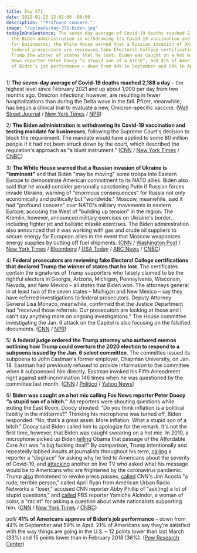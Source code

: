 ```yaml
---
title: Day 371
date: 2022-01-25 15:01:00 -08:00
description: '"Profound concern."'
image: "/uploads/day-371-biden.jpg"
todayInOneSentence: The seven-day average of Covid-19 deaths reached 2,188 a day;
  the Biden administration is withdrawing its Covid-19 vaccination and testing mandate
  for businesses; the White House warned that a Russian invasion of Ukraine is "imminent";
  federal prosecutors are reviewing fake Electoral College certifications that declared
  Trump the winner of states that he lost; Biden was caught on a hot mic calling Fox
  News reporter Peter Doocy “a stupid son of a bitch”; and 41% of Americans approve
  of Biden’s job performance – down from 44% in September and 59% in April.
---
```


1/ **The seven-day average of Covid-19 deaths reached 2,188 a day** – the highest level since February 2021 and up about 1,000 per day from two months ago. Omicron infections, however, are resulting in fewer hospitalizations than during the Delta wave in the fall. Pfizer, meanwhile, has begun a clinical trial to evaluate a new, Omicron-specific vaccine. ([Wall Street Journal](https://www.wsj.com/articles/covid-19-deaths-top-2-100-a-day-highest-in-nearly-a-year-11643135898) / [New York Times](https://www.nytimes.com/live/2022/01/25/world/omicron-covid-vaccine-tests/omicron-infections-lead-to-fewer-hospitalizations-than-delta-a-cdc-report-finds) / [NPR](https://www.npr.org/2022/01/25/1075519101/omicron-vaccine-covid-19-pfizer-biontech))

2/ **The Biden administration is withdrawing its Covid-19 vaccination and testing mandate for businesses**, following the Supreme Court's decision to block the requirement. The mandate would have applied to some 80 million people if it had not been struck down by the court, which described the regulation's approach as “a blunt instrument.” ([CNN](https://www.cnn.com/2022/01/25/politics/vaccine-mandate-osha-withdrawn/index.html) / [New York Times](https://www.nytimes.com/2022/01/25/business/osha-vaccine-mandate.html) / [CNBC](https://www.cnbc.com/2022/01/25/covid-vaccine-mandate-osha-withdraws-rule-for-businesses-after-losing-supreme-court-case.html))

3/ **The White House warned that a Russian invasion of Ukraine is "imminent"** and that Biden "may be moving" some troops into Eastern Europe to demonstrate American commitment to its NATO allies. Biden also said that he would consider personally sanctioning Putin if Russian forces invade Ukraine, warning of "enormous consequences" for Russia not only economically and politically but "worldwide." Moscow, meanwhile, said it had "profound concern" over NATO's military movements in eastern Europe, accusing the West of “building up tension” in the region. The Kremlin, however, announced military exercises on Ukraine's border, including fighter jet and ballistic missile exercises. The Biden administration also announced that it was working with gas and crude oil suppliers to secure energy for European allies in the event that Moscow weaponizes energy supplies by cutting off fuel shipments. ([CNN](https://www.cnn.com/2022/01/25/politics/white-house-ukraine-russia/index.html) / [Washington Post](https://www.washingtonpost.com/world/2022/01/25/ukraine-russia-nato-biden/) / [New York Times](https://www.nytimes.com/live/2022/01/25/world/ukraine-russia-us#russia-announces-a-flurry-of-military-drills-and-blames-the-us-for-escalation) / [Bloomberg](https://www.bloomberg.com/news/articles/2022-01-25/diplomatic-push-continues-after-biden-eu-call-ukraine-update?sref=MIBMEEoj) / [USA Today](https://www.usatoday.com/story/news/politics/2022/01/25/us-russia-nato-mobilize-amid-ukraine-crisis-live-updates/9208963002/) / [ABC News](https://abcnews.go.com/Politics/biden-warns-personally-sanction-putin-russia-invades-ukraine/story?id=82466727) / [CNBC](https://www.cnbc.com/2022/01/25/white-house-seeks-energy-security-plan-for-europe-amid-russia-ukraine-crisis.html))

4/ **Federal prosecutors are reviewing fake Electoral College certifications that declared Trump the winner of states that he lost**. The certificates contain the signatures of Trump supporters who falsely claimed to be the rightful electors in Georgia, Arizona, Michigan, Pennsylvania, Wisconsin, Nevada, and New Mexico – all states that Biden won. The attorneys general in at least two of the seven states – Michigan and New Mexico – say they have referred investigations to federal prosecutors. Deputy Attorney General Lisa Monaco, meanwhile, confirmed that the Justice Department had "received those referrals. Our prosecutors are looking at those and I can't say anything more on ongoing investigations." The House committee investigating the Jan. 6 attack on the Capitol is also focusing on the falsified documents. ([CNN](https://www.cnn.com/2022/01/25/politics/fake-trump-electoral-certificates-justice-department/index.html) / [NPR](https://www.npr.org/2022/01/25/1075304670/prosecutors-in-multiple-states-are-investigating-false-electoral-college-submiss))

5/ **A federal judge ordered the Trump attorney who authored memos outlining how Trump could overturn the 2020 election to respond to a subpoena issued by the Jan. 6 select committee**. The committee issued its subpoena to John Eastman's former employer, Chapman University, on Jan. 18. Eastman had previously refused to provide information to the committee when it subpoenaed him directly. Eastman invoked his Fifth Amendment right against self-incrimination 146 times when he was questioned by the committee last month. ([CNN](https://www.cnn.com/2022/01/24/politics/eastman-january-6-committee-subpoena-chapman-university/index.html) / [Politico](https://www.politico.com/news/2022/01/24/eastman-ruling-jan6-subpoena-00001681) / [Yahoo News](https://news.yahoo.com/jan-6-panel-lawyer-behind-trump-election-memos-invoked-5th-amendment-146-times-133929484.html))

6/ **Biden was caught on a hot mic calling Fox News reporter Peter Doocy “a stupid son of a bitch.”** As reporters were shouting questions while exiting the East Room, Doocy shouted: "Do you think inflation is a political liability in the midterms?" Thinking his microphone was turned off, Biden responded: “No, that’s a great asset. More inflation. What a stupid son of a bitch." Doocy said Biden called him to apologize for the remark. It's not the first time, however, that Biden was caught swearing on a hot mic. In 2010, a microphone picked up Biden [telling](https://www.theguardian.com/world/richard-adams-blog/2010/mar/23/joe-biden-obama-big-fucking-deal-overheard) Obama that passage of the Affordable Care Act was "a big fucking deal!" By comparison, Trump intentionally and repeatedly lobbed insults at journalists throughout his term, [calling](https://whatthefuckjusthappenedtoday.com/2020/09/10/day-1330/#7-trump-called-a-reporter-a-%E2%80%9Cdisgrac) a reporter a “disgrace” for asking why he lied to Americans about the severity of Covid-19, and [attacking](https://whatthefuckjusthappenedtoday.com/2020/03/20/day-1156/#3-trump-attacked-a-reporter-on-live) another on live TV who asked what his message would be to Americans who are frightened by the coronavirus pandemic. Trump [also](https://whatthefuckjusthappenedtoday.com/2018/11/09/day-659/#6-trump-threatened-to-revoke-more-pr) threatened to revoke press passes, [called](https://whatthefuckjusthappenedtoday.com/2018/11/08/day-658/#4-sanders-tweeted-a-doctored-video-t) CNN's Jim Acosta "a rude, terrible person," called April Ryan from American Urban Radio Networks a "loser," accused CNN reporter Abby Phillip of "ask\[ing\] a lot of stupid questions," and [called](https://www.nytimes.com/2018/11/07/business/media/trump-press-conference-media.html) PBS reporter Yamiche Alcindor, a woman of color, a "racist" for asking a question about white nationalists supporting him. ([CNN](https://www.cnn.com/2022/01/24/politics/biden-calls-reporter/index.html) / [New York Times](https://www.nytimes.com/2022/01/24/business/media/biden-peter-doocy-fox.html) / [CNBC](https://www.cnbc.com/2022/01/24/biden-calls-fox-news-reporter-peter-doocy-a-stupid-son-of-a-bitch.html))

poll/ **41% of Americans approve of Biden’s job performance** – down from 44% in September and 59% in April. 21% of Americans say they're satisfied with the way things are going in the U.S. – 12 points lower than last March (33%) and 15 points lower than in February 2018 (36%). ([Pew Research Center](https://www.pewresearch.org/politics/2022/01/25/biden-starts-year-two-with-diminished-public-support-and-a-daunting-list-of-challenges/))